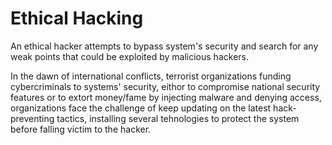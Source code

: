 # Ethical Hacking

An ethical hacker attempts to bypass system's security and search for any weak points that could be exploited by malicious hackers.

In the dawn of international conflicts, terrorist organizations funding cybercriminals to systems' security, eithor to compromise national security features or to extort money/fame by injecting malware and denying access, organizations face the challenge of keep updating on the latest hack-preventing tactics, installing several tehnologies to protect the system before falling victim to the hacker.